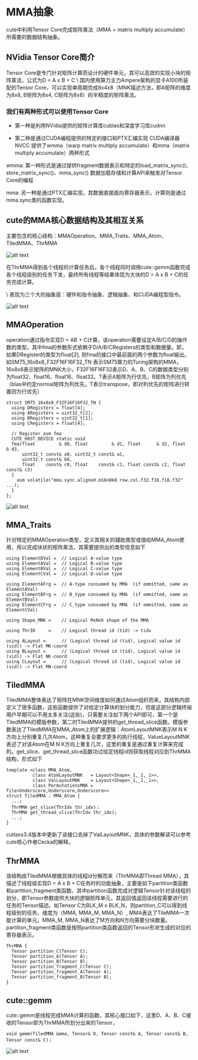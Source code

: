 # MMA抽象

cute中利用Tensor Core完成矩阵乘法（MMA = matrix multiply accumulate）所需要的数据结构抽象。

## NVidia Tensor Core简介

Tensor Core是专门针对矩阵计算而设计的硬件单元，其可以高效的实现小块的矩阵乘法，公式为D = A x B + C
\\
国内使用算力主力Ampere架构的显卡A100所装配的Tensor Core，可以实现单周期完成8x4x8（MNK描述方法，即A矩阵的维度为8x8, B矩阵为8x4, C矩阵为8x8）的半精度的矩阵乘法。


### 我们有两种形式可以使用Tensor Core
* 第一种是利用NVidia提供的矩阵计算库cublas和深度学习库cudnn


* 第二种是通过CUDA编程提供的特定的接口和PTX汇编实现
CUDA编译器NVCC 提供了wmma（warp matrix multiply accumulate）和mma（matrix multiply accumulate）两种形式

wmma: 第一种形式是通过提供fragment数据表示和特定的load_matrix_sync()、store_matrix_sync()、mma_sync() 数据加载存储和计算API来触发对Tensor Core的编程

mma:  另一种是通过PTX汇编实现，其数据直接面向寄存器表示，计算则是通过mma.sync类的函数实现。


## cute的MMA核心数据结构及其相互关系

主要包含的核心结构：MMAOperation、MMA_Traits、MMA_Atom、TiledMMA、ThrMMA

![alt text](../../img/cutlass-cute-nccl-cuda/cute/image-MMA-1.png)

在ThrMMA得到各个线程的计算任务后，各个线程同时调用cute::gemm函数完成各个线程级别的任务下发，最终所有线程等结果体现为大块的D = A x B + C的任务完成计算。

\\
表现为三个大的抽象层：硬件和指令抽象、逻辑抽象、和CUDA编程型指令。

![alt text](../../img/cutlass-cute-nccl-cuda/cute/image-MMA-2.png)


## MMAOperation

operation通过指令实现D = AB + C计算，该operation需要设定A/B/C/D的操作数的类型。其中fma的参数形式依赖于D/A/B/CRegisters的类型和数据量。即，如果DRegister的类型为float[2], 则fma的接口中最前面的两个参数为float输出。如SM75_16x8x8_F32F16F16F32_TN 表示SM75算力的Turing架构的MMA，16x8x8表示矩阵的MNK大小，F32F16F16F32表示D、A、B、C的数据类型分别为float32、float16、float16、float32。T表示A矩阵为行优先，B矩阵为列优先（blas中约定normal矩阵为列优先，T表示transpose，即对列优先的矩阵进行转置则为行优先）

```
struct SM75_16x8x8_F32F16F16F32_TN {
  using DRegisters = float[4];
  using ARegisters = uint32_t[2];
  using BRegisters = uint32_t[1];
  using CRegisters = float[4];

  // Register asm fma
  CUTE_HOST_DEVICE static void
  fma(float         & d0, float         & d1, float      & d2, float      & d3,
      uint32_t const& a0, uint32_t const& a1,
      uint32_t const& b0,
      float    const& c0, float    const& c1, float const& c2, float const& c3)
  {
    asm volatile("mma.sync.aligned.m16n8k8.row.col.f32.f16.f16.f32" ...);
  }
};
```
![alt text](../../img/cutlass-cute-nccl-cuda/cute/image-MMA-3.png)

## MMA_Traits
针对特定的MMAOperation类型，定义其相关的辅助类型或值给MMA_Atom使用，用以完成块状的矩阵乘法，其需要提供出的类型信息如下

```
using ElementDVal =  // Logical A-value type
using ElementAVal =  // Logical B-value type
using ElementBVal =  // Logical C-value type
using ElementCVal =  // Logical D-value type

using ElementAFrg =  // A-type consumed by MMA  (if ommitted, same as ElementAVal)
using ElementBFrg =  // B_type consumed by MMA  (if ommitted, same as ElementBVal)
using ElementCFrg =  // C_type consumed by MMA  (if ommitted, same as ElementCVal)

using Shape_MNK =    // Logical MxNxK shape of the MMA

using ThrID     =    // Logical thread id (tid) -> tidx

using ALayout =      // (Logical thread id (tid), Logical value id (vid)) -> Flat MK-coord
using BLayout =      // (Logical thread id (tid), Logical value id (vid)) -> Flat NK-coord
using CLayout =      // (Logical thread id (tid), Logical value id (vid)) -> Flat MN-coord
```


## TiledMMA

TiledMMA整体表达了矩阵在MNK空间维度如何通过Atom组织而来，其结构内部定义了很多函数，这些函数提供了对给定计算块的划分能力，但是这部分逻辑终端用户早期可以不用太多关注(这些)，只需要关注如下两个API即可，第一个是TiledMMA的模版参数，第二时TiledMMA提供的get_thread_slice函数。模版参数表达了TiledMMA在MMA_Atom上的扩展逻辑：AtomLayoutMNK表示M N K方向上分别重复几次Atom，这种重复会要求更多的执行线程，ValueLayoutMNK表述了对该Atom在M N K方向上重复几次，这里的重复是通过重复计算来完成的。get_slice、get_thread_slice函数功过给定线程id则获取线程对应到ThrMMA结构，形式如下

```
template <class MMA_Atom,
          class AtomLayoutMNK   = Layout<Shape<_1,_1,_1>>,
          class ValLayoutMNK    = Layout<Shape<_1,_1,_1>>,
          class PermutationsMNK = Tile<Underscore,Underscore,Underscore>>
struct TiledMMA : MMA_Atom {
  ...;
  ThrMMA get_slice(ThrIdx thr_idx)；
  ThrMMA get_thread_slice(ThrIdx thr_idx);
  ...;
}
```

cutlass3.4版本中更新了该接口去掉了ValLayoutMNK，具体的参数解读可以参考cute核心作者Cecka的解释。

## ThrMMA
该结构由TiledMMA根据具体的线程id分解而来（ThrMMA即Thread MMA），其描述了线程级实现D = A x B + C任务时的功能抽象，主要是如下partition类函数和partition_fragment类函数。其中partition函数完成对逻辑Tensor针对该线程的划分，即Tensor参数提供大块的逻辑矩阵单元，其返回值返回该线程需要进行的任务的Tensor描述。如Tensor C为BLK_M x BLK_N，则partition_C可以得到线程级别的任务，维度为（MMA, MMA_M, MMA_N）, MMA表达了TileMMA一次能计算的单元，MMA_M, MMA_N表达了M方向和N方向需要分块数量。partition_fragment类函数是按照partition类函数返回的Tensor形状生成的对应的寄存器表示。

```
ThrMMA {
  Tensor partition_C(Tensor C);
  Tensor partition_A(Tensor A);
  Tensor partition_B(Tensor B);
  Tensor partition_fragment_C(Tensor C);
  Tensor partition_fragment_A(Tensor A);
  Tensor partition_fragment_B(Tensor B);
}
```

## cute::gemm

cute::gemm是线程完成MMA计算的函数，其核心接口如下，这里D、A、B、C接收的Tensor即为ThrMMA所划分出来的Tensor，
```
void gemm(TiledMMA &mma, Tensor& D, Tensor const& A, Tensor const& B, Tensor const& C)；
```
![alt text](../../img/cutlass-cute-nccl-cuda/cute/image-MMA-4.png)


